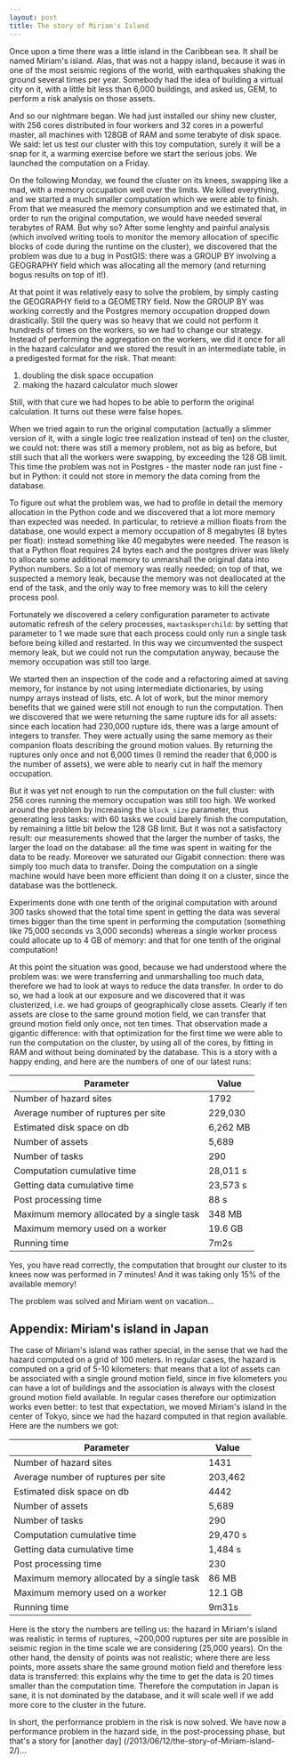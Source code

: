 ```yaml
---
layout: post
title: The story of Miriam's Island
---
```


Once upon a time there was a little island in the Caribbean sea.
It shall be named Miriam's island. Alas, that was not a happy island,
because it was in one of the most seismic regions of the world,
with earthquakes shaking the ground several times per year.
Somebody had the idea of building a virtual city on it, with a little
bit less than 6,000 buildings, and asked us, GEM, to perform a risk
analysis on those assets.

And so our nightmare began. We had just installed our shiny new cluster,
with 256 cores distributed in four workers and 32 cores in a powerful
master, all machines with 128GB of RAM and some terabyte
of disk space. We said: let us test our cluster with this toy
computation, surely it will be a snap for it, a warming exercise
before we start the serious jobs. We launched the computation on a Friday.

On the following Monday, we found the cluster on its knees, swapping like
a mad, with a memory occupation well over the limits.  We
killed everything, and we started a much smaller computation which we
were able to finish. From that we measured the memory consumption and we
estimated that, in order to run the original computation, we would have
needed several terabytes of RAM. But why so? After some lenghty and
painful analysis (which involved writing tools to monitor the memory
allocation of specific blocks of code during the runtime on the
cluster), we discovered that the problem was due to a bug in PostGIS:
there was a GROUP BY involving a GEOGRAPHY field which was allocating
all the memory (and returning bogus results on top of it!).

At that point it was relatively easy to solve the problem, by simply
casting the GEOGRAPHY field to a GEOMETRY field. Now the GROUP BY was
working correctly and the Postgres memory occupation dropped down
drastically. Still the query was so heavy that we could not perform it
hundreds of times on the workers, so we had to change our
strategy. Instead of performing the aggregation on the workers, we did
it once for all in the hazard calculator and we stored the result in
an intermediate table, in a predigested format for the risk. That
meant:

1. doubling the disk space occupation
2. making the hazard calculator much slower

Still, with that cure we had hopes to be able to perform the
original calculation. It turns out these were false hopes.

When we tried again to run the original computation (actually a
slimmer version of it, with a single logic tree realization instead of
ten) on the cluster, we could not: there was still a memory problem,
not as big as before, but still such that all the workers were
swapping, by exceeding the 128 GB limit. This time the problem was not
in Postgres - the master node ran just fine - but in Python: it could not
store in memory the data coming from the database.

To figure out what the problem was, we had to profile in detail
the memory allocation in the Python code and we discovered that
a lot more memory than expected was needed. In particular, to
retrieve a million floats from the database, one would expect
a memory occupation of 8 megabytes (8 bytes per float): instead
something like 40 megabytes were needed. The reason is that a
Python float requires 24 bytes each and the postgres driver was likely
to allocate some additional memory to unmarshall the original data
into Python numbers. So a lot of memory was really needed; on top
of that, we suspected a memory leak, because the memory was not
deallocated at the end of the task, and the only way to free
memory was to kill the celery process pool.

Fortunately we discovered a celery configuration parameter to activate
automatic refresh of the celery processes, `maxtasksperchild`: by
setting that parameter to 1 we made sure that each process could only
run a single task before being killed and restarted.  In this way we
circumvented the suspect memory leak, but we could not run the
computation anyway, because the memory occupation was still too large.

We started then an inspection of the code and a refactoring aimed at
saving memory, for instance by not using intermediate dictionaries, by
using numpy arrays instead of lists, etc. A lot of work, but the minor
memory benefits that we gained were still not enough to run the
computation. Then we discovered that we were returning the same
rupture ids for all assets: since each location had 230,000 rupture
ids, there was a large amount of integers to transfer. They were
actually using the same memory as their companion floats describing
the ground motion values. By returning the ruptures only once and not
6,000 times (I remind the reader that 6,000 is the number of assets),
we were able to nearly cut in half the memory occupation.

But it was yet not enough to run the computation on the full cluster:
with 256 cores running the memory occupation was still too high.
We worked around the problem by increasing the `block_size` parameter,
thus generating less tasks: with 60 tasks we could barely
finish the computation, by remaining a little bit below the 128 GB
limit. But it was not a satisfactory result: our measurements showed
that the larger the number of tasks, the larger the load on the
database: all the time was spent in waiting for the data to be
ready. Moreover we saturated our Gigabit connection: there was
simply too much data to transfer. Doing the computation on a single
machine would have been more efficient than doing it on a cluster,
since the database was the bottleneck.

Experiments done with one tenth of the original computation with
around 300 tasks showed that the total time spent in getting the data
was several times bigger than the time spent in performing the
computation (something like 75,000 seconds vs 3,000 seconds) whereas
a single worker process could allocate up to 4 GB of memory: and
that for one tenth of the original computation!

At this point the situation was good, because we had understood where
the problem was: we were transferring and unmarshalling too much data,
therefore we had to look at ways to reduce the data transfer. In order
to do so, we had a look at our exposure and we discovered that it was
clusterized, i.e. we had groups of geographically
close assets. Clearly if ten assets are close to the same ground motion field,
we can transfer that ground motion field only once, not ten times. That
observation made a gigantic difference: with that optimization for the
first time we were able to run the computation on the cluster, by
using all of the cores, by fitting in RAM and without being dominated
by the database.  This is a story with a happy ending, and here are
the numbers of one of our latest runs:


Parameter              | Value
-----------------------|------
Number of hazard sites | 1792
Average number of ruptures per site | 229,030
Estimated disk space on db | 6,262 MB
Number of assets | 5,689
Number of tasks | 290
Computation cumulative time | 28,011 s
Getting data cumulative time | 23,573 s
Post processing time | 88 s
Maximum memory allocated by a single task | 348 MB
Maximum memory used on a worker | 19.6 GB
Running time | 7m2s

Yes, you have read correctly, the computation that brought our cluster to its
knees now was performed in 7 minutes! And it was taking only 15% of the
available memory!

The problem was solved and Miriam went on vacation...


## Appendix: Miriam's island in Japan

The case of Miriam's island was rather special, in the sense that we
had the hazard computed on a grid of 100 meters. In regular cases,
the hazard is computed on a grid of 5-10 kilometers: that means
that a lot of assets can be associated with a single ground
motion field, since in five kilometers you can have a lot of buildings
and the association is always with the closest ground motion field
available. In regular cases therefore our optimization works
even better: to test that expectation, we moved Miriam's island
in the center of Tokyo, since we had the hazard computed in that
region available. Here are the numbers we got:

Parameter              | Value
-----------------------|------
Number of hazard sites | 1431
Average number of ruptures per site | 203,462
Estimated disk space on db | 4442
Number of assets | 5,689
Number of tasks | 290
Computation cumulative time | 29,470 s
Getting data cumulative time | 1,484 s
Post processing time | 230
Maximum memory allocated by a single task | 86 MB
Maximum memory used on a worker | 12.1 GB
Running time | 9m31s


Here is the story the numbers are telling us: the hazard in Miriam's
island was realistic in terms of ruptures, ~200,000 ruptures per site
are possible in seismic region in the time scale we are considering
(25,000 years). On the other hand, the density of points was not
realistic; where there are less points, more assets share the same
ground motion field and therefore less data is transferred: this
explains why the time to get the data is 20 times smaller than the
computation time. Therefore the computation in Japan is sane, it is
not dominated by the database, and it will scale well if we add more core
to the cluster in the future.

In short, the performance problem in the risk is now solved. We have
now a performance problem in the hazard side, in the post-processing
phase, but that's a story for [another day]
(/2013/06/12/the-story-of-Miriam-island-2/)...

